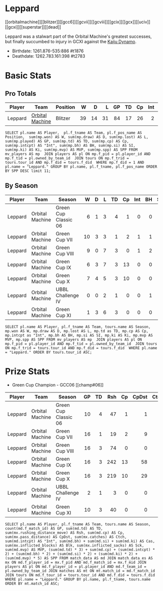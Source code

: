 # Leppard

[[orbitalmachine]][[blitzer]][[gcc6]][[gcvii]][[gcviii]][[gcix]][[gcx]][[uciv]][[gcxi]][[superstar]][[dead]]

Leppard was a stalwart part of the Orbital Machine's greatest successes, but finally succumbed to injury in GCXI against the [Kaiju Dynamo](../teams/kaijudynamo).

* Birthdate: 1261.876-535:886 #t1876 
* Deathdate: 1262.783.161:398 #t2783

# Basic Stats

## Pro Totals

| Player           | Team        | Position      | W | D | L | GP | TD | Cp | Int | BH | SI | Ki | MVP | SPP |
|------------------|-------------|---------------|--:|--:|--:|---:|---:|---:|----:|---:|---:|---:|----:|----:|
| Leppard  | [Orbital Machine](../teams/orbitalmachine) | Blitzer |   39 |   14 |   31 |   84 |   17 |   26 |    2 |    3 |    4 |    2 |    6 |  129 |


```
SELECT pl.name AS Player,  pl.f_tname AS Team, pl.f_pos_name AS Position,  sum(mp.won) AS W, sum(mp.draw) AS D, sum(mp.lost) AS L, sum(mp.played) AS GP, sum(mp.td) AS TD, sum(mp.cp) AS Cp, sum(mp.intcpt) AS "Int", sum(mp.bh) AS BH, sum(mp.si) AS SI, sum(mp.ki) AS Ki, sum(mp.mvp) AS MVP, sum(mp.spp) AS SPP FROM mv_players AS mp  JOIN players AS pl ON mp.f_pid = pl.player_id AND mp.f_tid = pl.owned_by_team_id  JOIN tours ON mp.f_trid = tours.tour_id AND mp.f_did = tours.f_did  WHERE mp.f_did = 1 AND pl.name = "Leppard." GROUP BY pl.name, pl.f_tname, pl.f_pos_name ORDER BY SPP DESC limit 11;
```

## By Season

| Player | Team         | Season          | W | D | L | TD | Cp | Int | BH | SI | Ki | MVP | SPP |
|--------|--------------|-----------------|--:|--:|--:|---:|---:|----:|---:|---:|---:|----:|----:|
| Leppard | Orbital Machine | Green Cup Classic 06 |    6 |    1 |    3 |    4 |    1 |    0 |    0 |    0 |    1 |    2 |   25 |
| Leppard | Orbital Machine | Green Cup VII        |   10 |    3 |    3 |    1 |    2 |    1 |    1 |    0 |    0 |    2 |   19 |
| Leppard | Orbital Machine | Green Cup VIII       |    9 |    0 |    7 |    3 |    0 |    1 |    2 |    1 |    1 |    2 |   29 |
| Leppard | Orbital Machine | Green Cup IX         |    6 |    3 |    7 |    3 |   13 |    0 |    0 |    1 |    0 |    0 |   24 |
| Leppard | Orbital Machine | Green Cup X          |    7 |    4 |    5 |    3 |   10 |    0 |    0 |    2 |    0 |    0 |   23 |
| Leppard | Orbital Machine | UBBL Challenge IV    |    0 |    0 |    2 |    1 |    0 |    0 |    1 |    0 |    0 |    0 |    5 |
| Leppard | Orbital Machine | Green Cup XI         |    1 |    3 |    6 |    3 |    0 |    0 |    0 |    0 |    0 |    0 |    9 |


```
SELECT pl.name AS Player, pl.f_tname AS Team, tours.name AS Season, mp.won AS W, mp.draw AS D, mp.lost AS L, mp.td as TD, mp.cp AS Cp, mp.intcpt as "Int", mp.bh AS BH, mp.si AS SI, mp.ki AS Ki, mp.mvp AS MVP, mp.spp AS SPP FROM mv_players AS mp  JOIN players AS pl ON mp.f_pid = pl.player_id AND mp.f_tid = pl.owned_by_team_id  JOIN tours ON mp.f_trid = tours.tour_id AND mp.f_did = tours.f_did  WHERE pl.name = "Leppard." ORDER BY tours.tour_id ASC;
```

# Prize Stats

* Green Cup Champion - GCC06 [[champ#06]]

| Player | Team         | Season          | GP | TD | Rsh | Cp | CpDst | Ctch | Int | Cas | Blk | Sck | MVP | SPP |
|--------|--------------|-----------------|---:|---:|----:|---:|------:|-----:|----:|----:|----:|----:|----:|----:|
| Leppard | Orbital Machine | Green Cup Classic 06 | 10 |    4 |   47 |    1 |     1 |    3 |    0 |    1 |   39 |    1 |    2 |   25 |
| Leppard | Orbital Machine | Green Cup VII        | 16 |    1 |   19 |    2 |     9 |    1 |    1 |    1 |   47 |    2 |    2 |   19 |
| Leppard | Orbital Machine | Green Cup VIII       | 16 |    3 |   74 |    0 |     0 |    2 |    1 |    4 |   40 |    1 |    2 |   29 |
| Leppard | Orbital Machine | Green Cup IX         | 16 |    3 |  242 |   13 |    58 |    0 |    0 |    1 |   23 |    3 |    0 |   24 |
| Leppard | Orbital Machine | Green Cup X          | 16 |    3 |  219 |   10 |    29 |    0 |    0 |    2 |   37 |    0 |    0 |   23 |
| Leppard | Orbital Machine | UBBL Challenge IV    |  2 |    1 |    3 |    0 |     0 |    0 |    0 |    1 |    6 |    0 |    0 |    5 |
| Leppard | Orbital Machine | Green Cup XI         | 10 |    3 |   40 |    0 |     0 |    2 |    0 |    0 |   34 |    2 |    0 |    9 |


```
SELECT pl.name AS Player, pl.f_tname AS Team, tours.name AS Season, count(md.f_match_id) AS GP, sum(md.td) AS TD, sum(mx.rushing_distance_move) AS Rsh, sum(md.cp) AS Cp, sum(mx.pass_distance) AS CpDst, sum(mx.catches) AS Ctch, sum(md.intcpt) AS "Int", sum(md.bh) + sum(md.si) + sum(md.ki) AS Cas, sum(mx.inflicted_blocks) AS Blk, sum(mx.inflicted_sacks) AS Sck, sum(md.mvp) AS MVP, (sum(md.td) * 3) + sum(md.cp) + (sum(md.intcpt) * 2) + (sum(md.bh) * 2) + (sum(md.si) * 2) + (sum(md.ki) * 2) + (sum(md.mvp) * 5) AS SPP FROM match_data AS md JOIN match_data_es AS mx ON md.f_player_id = mx.f_pid AND md.f_match_id = mx.f_mid JOIN players AS pl ON md.f_player_id = pl.player_id AND md.f_team_id = pl.owned_by_team_id JOIN matches AS mt ON mt.match_id = md.f_match_id JOIN tours ON md.f_tour_id = tours.tour_id AND md.f_did = tours.f_did WHERE pl.name = "Leppard." GROUP BY pl.name, pl.f_tname, tours.name ORDER BY mt.match_id ASC;
```